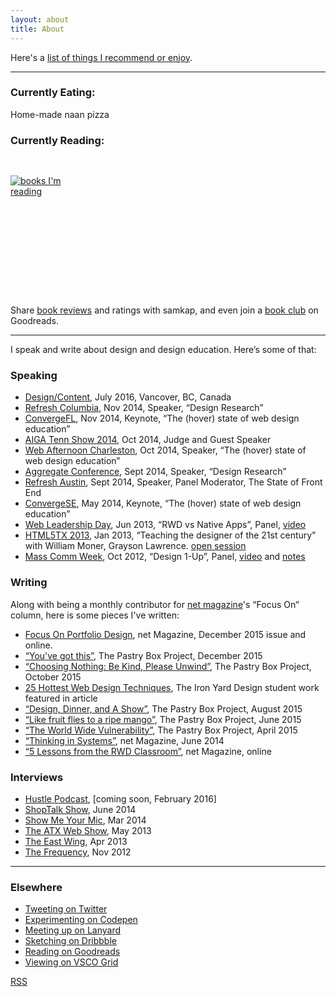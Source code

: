 ```yaml
---
layout: about
title: About
---
```



Here's a [list of things I recommend or enjoy](/recommend.html).

---

### Currently Eating:

Home-made naan pizza

### Currently Reading:

<style>
.gr_grid_container {
/* customize grid container div here. eg: width: 500px; */
}
.gr_grid_book_container {
/* customize book cover container div here */
width: 98px;
height: 160px;
padding: 30px 0px;
overflow: hidden;
}
</style>
<div id="gr_grid_widget_1403892312">
<!-- Show static html as a placeholder in case js is not enabled - javascript include will override this if things work -->
<div class="gr_grid_container">
<div class="gr_grid_book_container"><a href="https://www.goodreads.com/book/show/17860739-s" title="S."><img alt="books I'm reading" src="https://d.gr-assets.com/books/1378767595m/17860739.jpg" /></a></div>
<noscript><br/>Share <a href="/">book reviews</a> and ratings with samkap, and even join a <a href="https://www.goodreads.com/group">book club</a> on Goodreads.</noscript>
</div>
</div>
<script src="https://www.goodreads.com/review/grid_widget/8459271.samkap's%20bookshelf:%20currently-reading?cover_size=medium&hide_link=true&hide_title=true&num_books=20&order=a&shelf=currently-reading&sort=date_added&widget_id=1403892312" type="text/javascript" charset="utf-8"></script>

---

I speak and write about design and design education. Here’s some of that: 


<div class="about">
<h3>Speaking</h3>
<ul>
<li><a href="http://www.designcontentconf.com/" class="bold">Design/Content</a>, July 2016, Vancover, BC, Canada</li>
<li><a class="bold" href="https://www.eventbrite.com/e/refresh-columbia-november-2014-registration-14328658403">Refresh Columbia</a>, Nov 2014, Speaker, “Design Research”</li>
<li><a class="bold" href="http://www.convergefl.com">ConvergeFL</a>, Nov 2014, Keynote, “The (hover) state of web design education” </li>
<li><a class="bold" href="http://www.tennshow2014.com">AIGA Tenn Show 2014</a>, Oct 2014, Judge and Guest Speaker</li>
<li><a class="bold" href="http://charleston.webafternoon.com/">Web Afternoon Charleston</a>, Oct 2014, Speaker, “The (hover) state of web design education”</li>
<li><a class="bold" href="http://charleston.webafternoon.com/">Aggregate Conference</a>, Sept 2014, Speaker, “Design Research”</li>
<li><a class="bold" href="https://www.facebook.com/events/284326435089364/?ref_dashboard_filter=past">Refresh Austin</a>, Sept 2014, Speaker, Panel Moderator, The State of Front End</li>
<li><a class="bold" href="http://www.convergese.com">ConvergeSE</a>, May 2014, Keynote, “The (hover) state of web design education”</li>
<li><a class="bold" href="#" target="_blank">Web Leadership Day</a>, Jun 2013,
“RWD vs Native Apps”, Panel, <a href="http://www.youtube.com/watch?v=G6vl5vLz3bo&list=PLxtytQtmHMVMBfEPV71DOW9HMiYqInTF_" target="_blank">video</a></li>
<li><a class="bold" href="http://html5tx.com/pages/speakers" target="_blank">HTML5TX 2013</a>, Jan 2013,
“Teaching the designer of the 21st century” with William Moner, Grayson Lawrence. <a href="http://eventifier.co/event/html5tx/samkap" target="_blank">open session</a></li>
<li><a class="bold" href="http://www.txstatemcweek.com">Mass Comm Week</a>, Oct 2012,
“Design 1-Up”, Panel, <a href="http://www.ustream.tv/recorded/26581450" target="_blank">video</a> and <a href="http://www.samkapila.com/sharing/mcweek" target="_blank">notes</a></li>
</ul>


<h3>Writing</h3>
<p>Along with being a monthly contributor for <a href="http://www.creativebloq.com" class="bold">net magazine</a>'s “Focus On“ column, here is some pieces I've written:</p>
<ul class="aboutlist">
<li><a href="http://www.creativebloq.com/portfolios/how-make-cohesive-online-design-portfolio-111517909" class="bold">Focus On Portfolio Design</a>, net Magazine, December 2015 issue and online.</li>
<!-- <li><a href="" class="bold"></a></li> -->
<li><a href="https://the-pastry-box-project.net/sameera-kapila/2015-december-10" class="bold">“You've got this”</a>, The Pastry Box Project, December 2015</li>
<li><a href="https://the-pastry-box-project.net/sameera-kapila/2015-october-7" class="bold">“Choosing Nothing: Be Kind, Please Unwind”</a>, The Pastry Box Project, October 2015</li>
<li><a href="http://www.creativebloq.com/netmag/25-hottest-web-design-techniques-81516153" class="bold">25 Hottest Web Design Techniques</a>, The Iron Yard Design student work featured in article</li>
<li><a href="https://the-pastry-box-project.net/sameera-kapila/2015-august-14" class="bold">“Design, Dinner, and A Show”</a>, The Pastry Box Project, August 2015</li>
<li><a href="https://the-pastry-box-project.net/sameera-kapila/2015-june-11" class="bold">“Like fruit flies to a ripe mango”</a>, The Pastry Box Project, June 2015</li>
<li><a href="https://the-pastry-box-project.net/sameera-kapila/2015-april-15" class="bold">“The World Wide Vulnerability”</a>, The Pastry Box Project, April 2015</li>
<li><a class="bold" href="http://www.creativebloq.com/netmag/why-you-should-think-web-building-part-larger-system-71412395" target="_blank">“Thinking in Systems”</a>, net Magazine, June 2014</li>
<li><a class="bold" href="http://www.creativebloq.com/netmag/5-lessons-responsive-web-design-classroom-7135527" target="_blank">“5 Lessons from the RWD Classroom”</a>, net Magazine, online
</li>
</ul>


<h3>Interviews</h3>
<ul>
<li><a href="http://funsize.co/hustle" class="bold">Hustle Podcast</a>, [coming soon, February 2016]</li>
<li> <a class="bold" href="http://www.shoptalkshow.com/episodes/121-sam-kapila/" target="_blank">ShopTalk Show</a>, June 2014</li>
<li><a class="bold" href="http://goodstuff.fm/smym/39" target="_blank">Show Me Your Mic</a>, Mar 2014</li>
<li><a class="bold" href="http://atxwebshow.com/2013/05/16/64-with-sam-kapila/" target="_blank">The ATX Web Show</a>, May 2013</li>
<li><a class="bold" href="http://5by5.tv/eastwing/52" target="_blank">The East Wing</a>, Apr 2013</li>
<li><a class="bold" href="http://5by5.tv/frequency/27" target="_blank">The Frequency</a>, Nov 2012</li>
</ul>

<hr>

<h3>Elsewhere</h3>
    <ul>
      <li><a href="http://www.twitter.com/samkap">Tweeting on Twitter</a></li>
      <li><a href="http://codepen.io/samkap">Experimenting on Codepen</a></li>
      <li><a href="http://lanyrd.com/profile/samkap/">Meeting up on Lanyard</a></li>
      <li><a href="http://www.dribbble.com/samkap">Sketching on Dribbble</a></li>
      <li><a href="http://www.goodreads.com/samkap">Reading on Goodreads</a></li>
      <li><a href="http://samkap.vsco.co/">Viewing on VSCO Grid</a></li>
      <!-- <li><a href="https://www.everlane.com/n/sl6ruw">Buy clothing from Everlane</a> -->
    </ul>
    <p><a href="http://www.samkapila.com/journal/feed">RSS</a></p>
  </div>